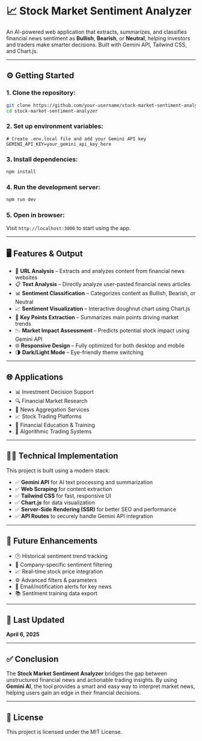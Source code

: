 # 📈 Stock Market Sentiment Analyzer

An AI-powered web application that extracts, summarizes, and classifies financial news sentiment as **Bullish**, **Bearish**, or **Neutral**, helping investors and traders make smarter decisions. Built with Gemini API, Tailwind CSS, and Chart.js.

---

## ⚙️ Getting Started

### 1. Clone the repository:

```bash
git clone https://github.com/your-username/stock-market-sentiment-analyzer.git
cd stock-market-sentiment-analyzer
```

### 2. Set up environment variables:

```shell
# Create .env.local file and add your Gemini API key
GEMINI_API_KEY=your_gemini_api_key_here
```

### 3. Install dependencies:

```bash
npm install
```

### 4. Run the development server:

```bash
npm run dev
```

### 5. Open in browser:

Visit `http://localhost:3000` to start using the app.

---

## 🖥️ Features & Output

- 🔗 **URL Analysis** – Extracts and analyzes content from financial news websites
- 📋 **Text Analysis** – Directly analyze user-pasted financial news articles
- 📊 **Sentiment Classification** – Categorizes content as Bullish, Bearish, or Neutral
- 📈 **Sentiment Visualization** – Interactive doughnut chart using Chart.js
- 🧠 **Key Points Extraction** – Summarizes main points driving market trends
- 📉 **Market Impact Assessment** – Predicts potential stock impact using Gemini API
- 🌐 **Responsive Design** – Fully optimized for both desktop and mobile
- 🌗 **Dark/Light Mode** – Eye-friendly theme switching

---

## 🌐 Applications

- 📊 Investment Decision Support
- 🔍 Financial Market Research
- 📰 News Aggregation Services
- 📈 Stock Trading Platforms
- 🧠 Financial Education & Training
- 🤖 Algorithmic Trading Systems

---

## 👨‍💻 Technical Implementation

This project is built using a modern stack:

- ✅ **Gemini API** for AI text processing and summarization
- ✅ **Web Scraping** for content extraction
- ✅ **Tailwind CSS** for fast, responsive UI
- ✅ **Chart.js** for data visualization
- ✅ **Server-Side Rendering (SSR)** for better SEO and performance
- ✅ **API Routes** to securely handle Gemini API integration

---

## 🚀 Future Enhancements

- 🕒 Historical sentiment trend tracking
- 🏢 Company-specific sentiment filtering
- 📈 Real-time stock price integration
- ⚙️ Advanced filters & parameters
- 📨 Email/notification alerts for key news
- 📚 Sentiment training data export

---

## 📅 Last Updated

**April 6, 2025**

---

## ✅ Conclusion

The **Stock Market Sentiment Analyzer** bridges the gap between unstructured financial news and actionable trading insights. By using **Gemini AI**, the tool provides a smart and easy way to interpret market news, helping users gain an edge in their financial decisions.

---

## 📄 License

This project is licensed under the MIT License.
